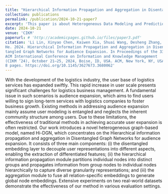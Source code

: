 ```yaml
---
title: "Hierarchical Information Propagation and Aggregation in Disentangled Graph Networks for Logistics Audience Expansion"
collection: publications
permalink: /publication/2024-10-21-paper7
excerpt: 'This paper is about Heterogeneous Data Modeling and Prediction.'
date: 2024-10-21
venue: 'CIKM'
paperurl: # 'http://academicpages.github.io/files/paper3.pdf'
citation: 'Li Lin, Xinyao Chen, Kaiwen Xia, Shuai Wang, Desheng Zhang, and Tian
He. 2024. Hierarchical Information Propagation and Aggregation in Disen-
tangled Graph Networks for Audience Expansion. In Proceedings of the 33rd
ACM International Conference on Information and Knowledge Management
(CIKM ’24), October 21–25, 2024, Boise, ID, USA. ACM, New York, NY, USA,
8 pages. https://doi.org/10.1145/3627673.3680062'
---
```


With the development of the logistics industry, the user base of logistics services has expanded swiftly. This rapid increase in user scale presents significant challenges for logistics business management. A fundamental issue in such scenarios is audience expansion, which aims to find users willing to sign long-term services with logistics companies to foster business growth.  Existing methods in addressing audience expansion mainly assume user modeling is entangled and neglects the inherent community structure among users.  Due to these limitations, the effectiveness of traditional methods in achieving accurate user expansion is often restricted. Our work introduces a novel heterogeneous graph-based model, named Hi-DGN, which concentrates on the Hierarchical information propagation and aggregation in Disentangled Graph Networks for audience expansion. It consists of three main components: (i) the disentangled embedding layer to decouple user representations into different aspects, enabling the extraction of differentiated features; (ii) the hierarchical information propagation module partitions individual nodes into distinct groups and propagates information from group nodes to individual nodes hierarchically to capture diverse granularity representations; and (iii) the aggregation module to fuse all relation-specific embeddings to generate global node embeddings. Extensive experiments on two real-world datasets demonstrate the effectiveness of our method in various evaluation settings.